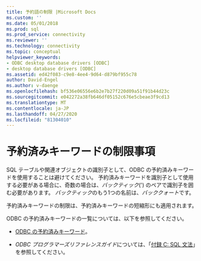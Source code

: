 ```yaml
---
title: 予約語の制限 |Microsoft Docs
ms.custom: ''
ms.date: 05/01/2018
ms.prod: sql
ms.prod_service: connectivity
ms.reviewer: ''
ms.technology: connectivity
ms.topic: conceptual
helpviewer_keywords:
- ODBC desktop database drivers [ODBC]
- desktop database drivers [ODBC]
ms.assetid: ed42f083-c9e8-4ee4-9d64-d879bf955c78
author: David-Engel
ms.author: v-daenge
ms.openlocfilehash: bf536e06556e6b2e7b27f220d09a51f91b44d23c
ms.sourcegitcommit: e042272a38fb646df05152c676e5cbeae3f9cd13
ms.translationtype: MT
ms.contentlocale: ja-JP
ms.lasthandoff: 04/27/2020
ms.locfileid: "81304010"
---
```

# <a name="reserved-keyword-limitations"></a>予約済みキーワードの制限事項

SQL テーブルや関連オブジェクトの識別子として、ODBC の予約済みキーワードを使用することは避けてください。 予約済みキーワードを識別子として使用する必要がある場合に、奇数の場合は、*バックティック*(') のペアで識別子を囲む必要があります。 *バックティック*のもう1つの名前は、*バッククォート*です。

予約済みキーワードの制限は、予約済みキーワードの短縮形にも適用されます。

ODBC の予約済みキーワードの一覧については、以下を参照してください。

- [ODBC の予約済みキーワード](https://docs.microsoft.com/sql/odbc/reference/appendixes/reserved-keywords)。

- *ODBC プログラマーズリファレンスガイド*については、「[付録 C: SQL 文法](https://docs.microsoft.com/sql/odbc/reference/appendixes/appendix-c-sql-grammar)」を参照してください。

